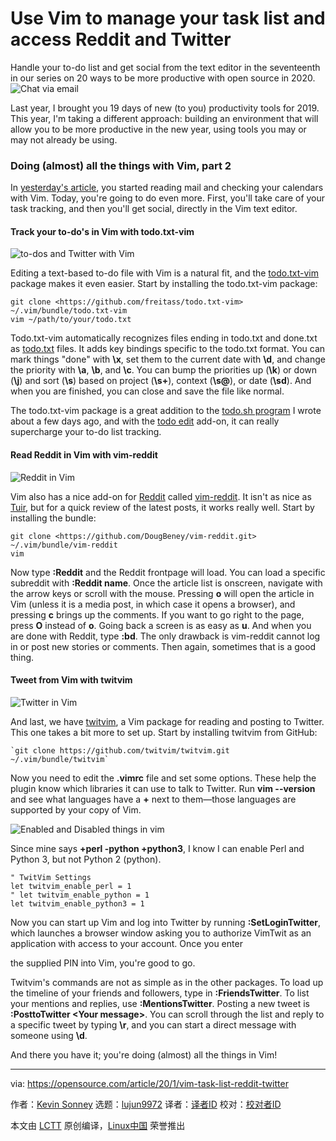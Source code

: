 [#]: collector: (lujun9972)
[#]: translator: ( )
[#]: reviewer: ( )
[#]: publisher: ( )
[#]: url: ( )
[#]: subject: (Use Vim to manage your task list and access Reddit and Twitter)
[#]: via: (https://opensource.com/article/20/1/vim-task-list-reddit-twitter)
[#]: author: (Kevin Sonney https://opensource.com/users/ksonney)

Use Vim to manage your task list and access Reddit and Twitter
======
Handle your to-do list and get social from the text editor in the
seventeenth in our series on 20 ways to be more productive with open
source in 2020.
![Chat via email][1]

Last year, I brought you 19 days of new (to you) productivity tools for 2019. This year, I'm taking a different approach: building an environment that will allow you to be more productive in the new year, using tools you may or may not already be using.

### Doing (almost) all the things with Vim, part 2

In [yesterday's article][2], you started reading mail and checking your calendars with Vim. Today, you're going to do even more. First, you'll take care of your task tracking, and then you'll get social, directly in the Vim text editor.

#### Track your to-do's in Vim with todo.txt-vim

![to-dos and Twitter with Vim][3]

Editing a text-based to-do file with Vim is a natural fit, and the [todo.txt-vim][4] package makes it even easier. Start by installing the todo.txt-vim package:


```
git clone <https://github.com/freitass/todo.txt-vim> ~/.vim/bundle/todo.txt-vim
vim ~/path/to/your/todo.txt
```

Todo.txt-vim automatically recognizes files ending in todo.txt and done.txt as [todo.txt][5] files. It adds key bindings specific to the todo.txt format. You can mark things "done" with **\x**, set them to the current date with **\d**, and change the priority with **\a**, **\b**, and **\c**. You can bump the priorities up (**\k**) or down (**\j**) and sort (**\s**) based on project (**\s+**), context (**\s@**), or date (**\sd**). And when you are finished, you can close and save the file like normal.

The todo.txt-vim package is a great addition to the [todo.sh program][6] I wrote about a few days ago, and with the [todo edit][7] add-on, it can really supercharge your to-do list tracking.

#### Read Reddit in Vim with vim-reddit

![Reddit in Vim][8]

Vim also has a nice add-on for [Reddit][9] called [vim-reddit][10]. It isn't as nice as [Tuir][11], but for a quick review of the latest posts, it works really well. Start by installing the bundle:


```
git clone <https://github.com/DougBeney/vim-reddit.git> ~/.vim/bundle/vim-reddit
vim
```

Now type **:Reddit** and the Reddit frontpage will load. You can load a specific subreddit with **:Reddit name**. Once the article list is onscreen, navigate with the arrow keys or scroll with the mouse. Pressing **o** will open the article in Vim (unless it is a media post, in which case it opens a browser), and pressing **c** brings up the comments. If you want to go right to the page, press **O** instead of **o**. Going back a screen is as easy as **u**. And when you are done with Reddit, type **:bd**. The only drawback is vim-reddit cannot log in or post new stories or comments. Then again, sometimes that is a good thing.

#### Tweet from Vim with twitvim

![Twitter in Vim][12]

And last, we have [twitvim][13], a Vim package for reading and posting to Twitter. This one takes a bit more to set up. Start by installing twitvim from GitHub:


```
`git clone https://github.com/twitvim/twitvim.git ~/.vim/bundle/twitvim`
```

Now you need to edit the **.vimrc** file and set some options. These help the plugin know which libraries it can use to talk to Twitter. Run **vim --version** and see what languages have a **+** next to them—those languages are supported by your copy of Vim.

![Enabled and Disabled things in vim][14]

Since mine says **+perl -python +python3**, I know I can enable Perl and Python 3, but not Python 2 (python).


```
" TwitVim Settings
let twitvim_enable_perl = 1
" let twitvim_enable_python = 1
let twitvim_enable_python3 = 1
```

Now you can start up Vim and log into Twitter by running **:SetLoginTwitter**, which launches a browser window asking you to authorize VimTwit as an application with access to your account. Once you enter

the supplied PIN into Vim, you're good to go.

Twitvim's commands are not as simple as in the other packages. To load up the timeline of your friends and followers, type in **:FriendsTwitter**. To list your mentions and replies, use **:MentionsTwitter**. Posting a new tweet is **:PosttoTwitter &lt;Your message&gt;**. You can scroll through the list and reply to a specific tweet by typing **\r**, and you can start a direct message with someone using **\d**.

And there you have it; you're doing (almost) all the things in Vim!

--------------------------------------------------------------------------------

via: https://opensource.com/article/20/1/vim-task-list-reddit-twitter

作者：[Kevin Sonney][a]
选题：[lujun9972][b]
译者：[译者ID](https://github.com/译者ID)
校对：[校对者ID](https://github.com/校对者ID)

本文由 [LCTT](https://github.com/LCTT/TranslateProject) 原创编译，[Linux中国](https://linux.cn/) 荣誉推出

[a]: https://opensource.com/users/ksonney
[b]: https://github.com/lujun9972
[1]: https://opensource.com/sites/default/files/styles/image-full-size/public/lead-images/email_chat_communication_message.png?itok=LKjiLnQu (Chat via email)
[2]: https://opensource.com/article/20/1/send-email-and-check-your-calendar-vim
[3]: https://opensource.com/sites/default/files/uploads/productivity_17-1.png (to-dos and Twitter with Vim)
[4]: https://github.com/freitass/todo.txt-vim
[5]: http://todotxt.org
[6]: https://opensource.com/article/20/1/open-source-to-do-list
[7]: https://github.com/todotxt/todo.txt-cli/wiki/Todo.sh-Add-on-Directory#edit-open-in-text-editor
[8]: https://opensource.com/sites/default/files/uploads/productivity_17-2.png (Reddit in Vim)
[9]: https://reddit.com
[10]: https://github.com/DougBeney/vim-reddit
[11]: https://opensource.com/article/20/1/open-source-reddit-client
[12]: https://opensource.com/sites/default/files/uploads/productivity_17-3.png (Twitter in Vim)
[13]: https://github.com/twitvim/twitvim
[14]: https://opensource.com/sites/default/files/uploads/productivity_17-4.png (Enabled and Disabled things in vim)
